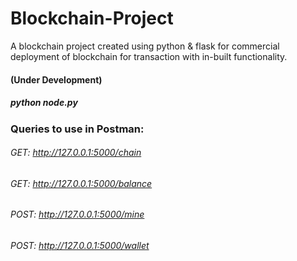 # Blockchain-Project
A blockchain project created using python & flask for commercial deployment of blockchain for transaction with in-built functionality.
#### (Under Development)

##### python node.py
### Queries to use in Postman:
###### GET: http://127.0.0.1:5000/chain
###### GET: http://127.0.0.1:5000/balance
###### POST: http://127.0.0.1:5000/mine
###### POST: http://127.0.0.1:5000/wallet
